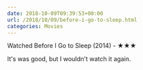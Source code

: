 ```yaml
---
date: 2018-10-09T09:39:53+00:00
url: /2018/10/09/before-i-go-to-sleep.html
categories: Movies
---
```

Watched Before I Go to Sleep (2014) - ★★★

It's was good, but I wouldn't watch it again.


